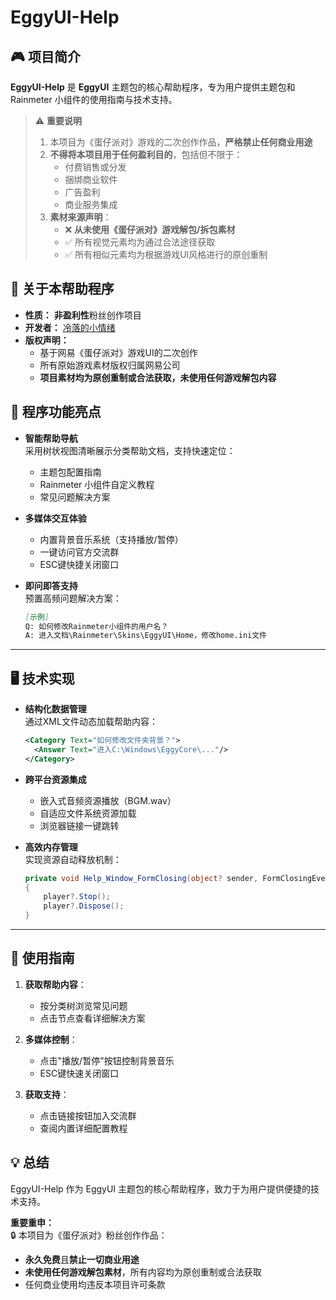 ﻿# EggyUI-Help

## 🎮 项目简介  
**EggyUI-Help** 是 **EggyUI** 主题包的核心帮助程序，专为用户提供主题包和 Rainmeter 小组件的使用指南与技术支持。

> ⚠️ **重要说明**  
> 1. 本项目为《蛋仔派对》游戏的二次创作作品，**严格禁止任何商业用途**  
> 2. **不得将本项目用于任何盈利目的**，包括但不限于：
>    - 付费销售或分发
>    - 捆绑商业软件
>    - 广告盈利
>    - 商业服务集成
> 3. **素材来源声明**：
>    - ❌ **从未使用《蛋仔派对》游戏解包/拆包素材**
>    - ✅ 所有视觉元素均为通过合法途径获取
>    - ✅ 所有相似元素均为根据游戏UI风格进行的原创重制

## 🌟 关于本帮助程序
*   **性质：** **非盈利性**粉丝创作项目
*   **开发者：** [冷落的小情绪](https://space.bilibili.com/3546772339165612) 
*   **版权声明：** 
    - 基于网易《蛋仔派对》游戏UI的二次创作
    - 所有原始游戏素材版权归属网易公司
    - **项目素材均为原创重制或合法获取，未使用任何游戏解包内容**

## 🌟 程序功能亮点
* **智能帮助导航**  
  采用树状视图清晰展示分类帮助文档，支持快速定位：
  - 主题包配置指南
  - Rainmeter 小组件自定义教程
  - 常见问题解决方案

* **多媒体交互体验**  
  - 内置背景音乐系统（支持播放/暂停）
  - 一键访问官方交流群
  - ESC键快捷关闭窗口

* **即问即答支持**  
  预置高频问题解决方案：
  ```markdown
  [示例]
  Q: 如何修改Rainmeter小组件的用户名？
  A: 进入文档\Rainmeter\Skins\EggyUI\Home，修改home.ini文件
  ```

---

## 🖥️ 技术实现
* **结构化数据管理**  
  通过XML文件动态加载帮助内容：
  ```xml
  <Category Text="如何修改文件夹背景？">
    <Answer Text="进入C:\Windows\EggyCore\..."/>
  </Category>
  ```

* **跨平台资源集成**  
  - 嵌入式音频资源播放（BGM.wav）
  - 自适应文件系统资源加载
  - 浏览器链接一键跳转

* **高效内存管理**  
  实现资源自动释放机制：
  ```csharp
  private void Help_Window_FormClosing(object? sender, FormClosingEventArgs e)
  {
      player?.Stop();
      player?.Dispose();
  }
  ```

---

## 📖 使用指南
1. **获取帮助内容**：
   - 按分类树浏览常见问题
   - 点击节点查看详细解决方案

2. **多媒体控制**：
   - 点击"播放/暂停"按钮控制背景音乐
   - ESC键快速关闭窗口

3. **获取支持**：
   - 点击链接按钮加入交流群
   - 查阅内置详细配置教程

## 💡 总结
EggyUI-Help 作为 EggyUI 主题包的核心帮助程序，致力于为用户提供便捷的技术支持。

**重要重申：**  
🔒 本项目为《蛋仔派对》粉丝创作作品：
- **永久免费**且**禁止一切商业用途**
- **未使用任何游戏解包素材**，所有内容均为原创重制或合法获取
- 任何商业使用均违反本项目许可条款

